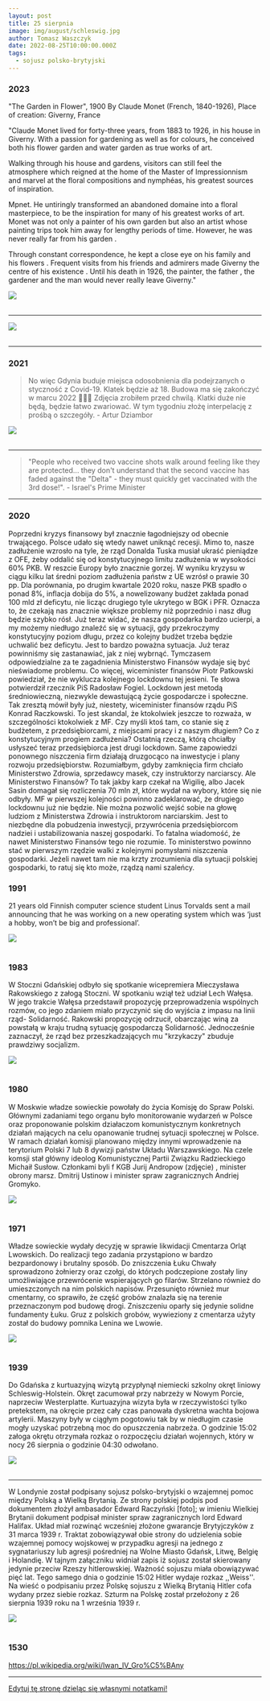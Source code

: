 ```yaml
---
layout: post
title: 25 sierpnia
image: img/august/schleswig.jpg
author: Tomasz Waszczyk
date: 2022-08-25T10:00:00.000Z
tags:
  - sojusz polsko-brytyjski
---
```


### 2023

"The Garden in Flower", 1900 By Claude Monet (French, 1840-1926), Place of creation: Giverny, France

"Claude Monet lived for forty-three years, from 1883 to 1926, in his house in Giverny. With a passion for gardening as well as for colours, he conceived both his flower garden and water garden as true works of art.

Walking through his house and gardens, visitors can still feel the atmosphere which reigned at the home of the Master of Impressionnism and marvel at the floral compositions and nymphéas, his greatest sources of inspiration.

Mpnet. He untiringly transformed an abandoned domaine into a floral masterpiece, to be the inspiration for many of his greatest works of art. Monet was not only a painter of his own garden but also an artist whose painting trips took him away for lengthy periods of time. However, he was never really far from his garden .

Through constant correspondence, he kept a close eye on his family and his flowers . Frequent visits from his friends and admirers made Giverny the centre of his existence . Until his death in 1926, the painter, the father , the gardener and the man would never really leave Giverny."

<img src="./img/august/garden.jpg"><br><br>

---

<img src="./img/august/Scarborough-By-Moonlight-by-Walter-Linsley-Meegan.jpg"><br><br>

---

### 2021

> No więc Gdynia buduje miejsca odosobnienia dla podejrzanych o styczność z Covid-19. Klatek będzie aż 18. Budowa ma się zakończyć w marcu 2022 🤷🏻‍♂️ Zdjęcia zrobiłem przed chwilą. Klatki duże nie będą, będzie łatwo zwariować. W tym tygodniu złożę interpelację z prośbą o szczegóły. - Artur Dziambor

<img src="./img/august/gdyniacovid.jpg"><br><br>

---

> "People who received two vaccine shots walk around feeling like they are protected... they don't understand that the second vaccine has faded against the "Delta" - they must quickly get vaccinated with the 3rd dose!". - Israel's Prime Minister

---

### 2020

Poprzedni kryzys finansowy był znacznie łagodniejszy od obecnie trwającego. Polsce udało się wtedy nawet uniknąć recesji. Mimo to, nasze zadłużenie wzrosło na tyle, że rząd Donalda Tuska musiał ukraść pieniądze z OFE, żeby oddalić się od konstytucyjnego limitu zadłużenia w wysokości 60% PKB. W reszcie Europy było znacznie gorzej. W wyniku kryzysu w ciągu kilku lat średni poziom zadłużenia państw z UE wzrósł o prawie 30 pp. Dla porównania, po drugim kwartale 2020 roku, nasze PKB spadło o ponad 8%, inflacja dobija do 5%, a nowelizowany budżet zakłada ponad 100 mld zł deficytu, nie licząc drugiego tyle ukrytego w BGK i PFR. Oznacza to, że czekają nas znacznie większe problemy niż poprzednio i nasz dług będzie szybko rósł.
Już teraz widać, że nasza gospodarka bardzo ucierpi, a my możemy niedługo znaleźć się w sytuacji, gdy przekroczymy konstytucyjny poziom długu, przez co kolejny budżet trzeba będzie uchwalić bez deficytu. Jest to bardzo poważna sytuacja. Już teraz powinniśmy się zastanawiać, jak z niej wybrnąć. Tymczasem odpowiedzialne za te zagadnienia Ministerstwo Finansów wydaje się być nieświadome problemu. Co więcej, wiceminister finansów Piotr Patkowski powiedział, że nie wyklucza kolejnego lockdownu tej jesieni. Te słowa potwierdził rzecznik PiS Radosław Fogiel.
Lockdown jest metodą średniowieczną, niezwykle dewastującą życie gospodarcze i społeczne. Tak zresztą mówił były już, niestety, wiceminister finansów rządu PiS Konrad Raczkowski. To jest skandal, że ktokolwiek jeszcze to rozważa, w szczególności ktokolwiek z MF. Czy myśli ktoś tam, co stanie się z budżetem, z przedsiębiorcami, z miejscami pracy i z naszym długiem? Co z konstytucyjnym progiem zadłużenia? Ostatnią rzeczą, którą chciałby usłyszeć teraz przedsiębiorca jest drugi lockdown. Same zapowiedzi ponownego niszczenia firm działają druzgocąco na inwestycje i plany rozwoju przedsiębiorstw.
Rozumiałbym, gdyby zamknięcia firm chciało Ministerstwo Zdrowia, sprzedawcy masek, czy instruktorzy narciarscy. Ale Ministerstwo Finansów? To tak jakby karp czekał na Wigilię, albo Jacek Sasin domagał się rozliczenia 70 mln zł, które wydał na wybory, które się nie odbyły.
MF w pierwszej kolejności powinno zadeklarować, że drugiego lockdownu już nie będzie. Nie można pozwolić wejść sobie na głowę ludziom z Ministerstwa Zdrowia i instruktorom narciarskim. Jest to niezbędne dla pobudzenia inwestycji, przywrócenia przedsiębiorcom nadziei i ustabilizowania naszej gospodarki. To fatalna wiadomość, że nawet Ministerstwo Finansów tego nie rozumie. To ministerstwo powinno stać w pierwszym rzędzie walki z kolejnymi pomysłami niszczenia gospodarki. Jeżeli nawet tam nie ma krzty zrozumienia dla sytuacji polskiej gospodarki, to ratuj się kto może, rządzą nami szaleńcy.

### 1991

21 years old Finnish computer science student Linus Torvalds sent a mail announcing that he was working on a new operating system which was ‘just a hobby, won’t be big and professional’.

<img src="./img/august/linux.webp"><br><br>

### 1983

W Stoczni Gdańskiej odbyło się spotkanie wicepremiera Mieczysława Rakowskiego z załogą Stoczni. W spotkaniu wziął też udział Lech Wałęsa. W jego trakcie Wałęsa przedstawił propozycję przeprowadzenia wspólnych rozmów, co jego zdaniem miało przyczynić się do wyjścia z impasu na linii rząd- Solidarność. Rakowski propozycję odrzucił, obarczając winą za powstałą w kraju trudną sytuację gospodarczą Solidarność. Jednocześnie zaznaczył, że rząd bez przeszkadzających mu "krzykaczy" zbuduje prawdziwy socjalizm.

<img src="./img/august/rakowski.jpg"><br><br>

### 1980

W Moskwie władze sowieckie powołały do życia Komisję do Spraw Polski. Głównymi zadaniami tego organu było monitorowanie wydarzeń w Polsce oraz proponowanie polskim działaczom komunistycznym konkretnych działań mających na celu opanowanie trudnej sytuacji społecznej w Polsce. W ramach działań komisji planowano między innymi wprowadzenie na terytorium Polski 7 lub 8 dywizji państw Układu Warszawskiego.
Na czele komsji stał główny ideolog Komunistycznej Partii Związku Radzieckiego Michaił Susłow. Członkami byli f KGB Jurij Andropow (zdjęcie) , minister obrony marsz. Dmitrij Ustinow i minister spraw zagranicznych Andriej Gromyko.

<img src="./img/august/komisja.jpg"><br><br>

### 1971

Władze sowieckie wydały decyzję w sprawie likwidacji Cmentarza Orląt Lwowskich. 
Do realizacji tego zadania przystąpiono w bardzo bezpardonowy i brutalny sposób. Do zniszczenia Łuku Chwały sprowadzono żołnierzy oraz czołgi, do których podczepione zostały liny umożliwiające przewrócenie wspierających go filarów. Strzelano również do umieszczonych na nim polskich napisów. Przesunięto również mur cmentarny, co sprawiło, że część grobów znalazła się na terenie przeznaczonym pod budowę drogi. Zniszczeniu oparły się jedynie solidne fundamenty Łuku. Gruz z polskich grobów, wywieziony z cmentarza użyty został do budowy pomnika Lenina we Lwowie. 

<img src="./img/august/likwidacja.jpg"><br><br>

### 1939

Do Gdańska z kurtuazyjną wizytą przypłynął niemiecki szkolny okręt liniowy Schleswig-Holstein. Okręt zacumował przy nabrzeży w Nowym Porcie, naprzeciw Westerplatte.  Kurtuazyjna wizyta była w rzeczywistości tylko pretekstem, na okręcie przez cały czas panowała dyskretna wachta bojowa artylerii.  Maszyny były w ciągłym pogotowiu tak by w niedługim czasie mogły uzyskać potrzebną moc do opuszczenia nabrzeża.  O godzinie 15:02 załoga okrętu otrzymała rozkaz o rozpoczęciu działań wojennych, który w nocy 26 sierpnia o godzinie 04:30 odwołano.

<img src="./img/august/schleswig.jpg"><br><br>

---

W Londynie został podpisany sojusz polsko-brytyjski o wzajemnej pomoc między Polską a Wielką Brytanią. Ze strony polskiej podpis pod dokumentem złożył ambasador Edward Raczyński [foto]; w imieniu Wielkiej Brytanii dokument podpisał minister spraw zagranicznych lord Edward Halifax. Układ miał rozwinąć wcześniej złożone gwarancje Brytyjczyków z 31 marca 1939 r. Traktat zobowiązywał obie strony do udzielenia sobie wzajemnej pomocy wojskowej w przypadku agresji na jednego z sygnatariuszy lub agresji pośredniej na Wolne Miasto Gdańsk, Litwę, Belgię i Holandię. W tajnym załączniku widniał zapis iż sojusz został skierowany jedynie przeciw Rzeszy hitlerowskiej. Ważność sojuszu miała obowiązywać pięć lat.
Tego samego dnia o godzinie 15:02 Hitler wydaje rozkaz ,,Weiss''. Na wieść o podpisaniu przez Polskę sojuszu z Wielką Brytanią Hitler cofa wydany przez siebie rozkaz. Szturm na Polskę został przełożony z 26 sierpnia 1939 roku na 1 września 1939 r.

<img src="./img/august/raczynski.jpg"><br><br>

### 1530

https://pl.wikipedia.org/wiki/Iwan_IV_Gro%C5%BAny

---

<a href="https://github.com/TomaszWaszczyk/historia.waszczyk.com/edit/master/src/content/august-25.md" target="_blank">Edytuj tę stronę dzieląc się własnymi notatkami!</a>

